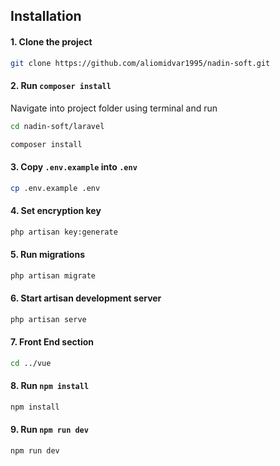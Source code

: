 ## Installation

#### 1. Clone the project
```bash
git clone https://github.com/aliomidvar1995/nadin-soft.git
```

#### 2. Run `composer install`
Navigate into project folder using terminal and run

```bash
cd nadin-soft/laravel
```
```bash
composer install
```

#### 3. Copy `.env.example` into `.env`

```bash
cp .env.example .env
```

#### 4. Set encryption key

```bash
php artisan key:generate
```

#### 5. Run migrations

```bash
php artisan migrate
```

#### 6. Start artisan development server

```bash
php artisan serve
```

#### 7. Front End section

```bash
cd ../vue
```

#### 8. Run `npm install`

```bash
npm install
```

#### 9. Run `npm run dev`

```bash
npm run dev
```